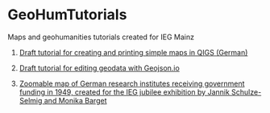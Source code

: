 # GeoHumTutorials
Maps and geohumanities tutorials created for IEG Mainz



1. [Draft tutorial for creating and printing simple maps in QIGS (German)](https://pad.gwdg.de/s/rk6LpDw68#)

2. [Draft tutorial for editing geodata with Geojson.io](https://pad.gwdg.de/s/BJ3wudDaI#)

3. [Zoomable map of German research institutes receiving government funding in 1949, created for the IEG jubilee exhibition by Jannik Schulze-Selmig and Monika Barget](index.html)

